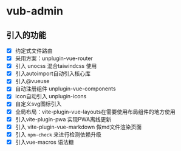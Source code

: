 # vub-admin

## 引入的功能

- [X] 约定式文件路由
- [X] 采用方案：unplugin-vue-router
- [X] 引入 unocss 混合taiwindcss 使用
- [X] 引入autoimport自动引入核心库
- [X] 引入@vueuse
- [X] 自动注册组件 unplugin-vue-components
- [X] icon自动引入 unplugin-icons
- [X] 自定义svg图标引入
- [X] 全局布局：vite-plugin-vue-layouts在需要使用布局组件的地方使用
- [X] 引入vite-plugin-pwa 实现PWA离线更新
- [X] 引入 vite-plugin-vue-markdown  做md文件渲染页面
- [X] 引入 `npm-check` 来进行检测依赖升级
- [X] 引入vue-macros 语法糖
